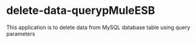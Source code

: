 # delete-data-querypMuleESB
This application is to delete data from MySQL database table using query parameters
